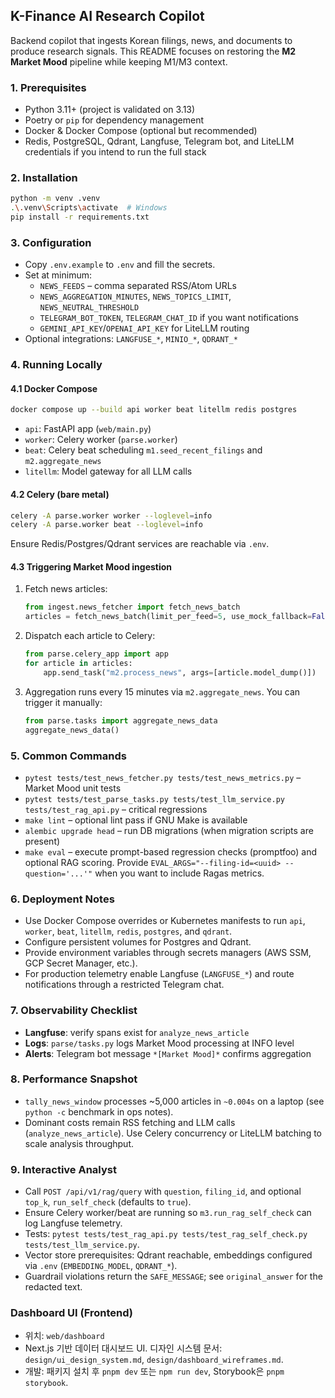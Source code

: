 ## K-Finance AI Research Copilot

Backend copilot that ingests Korean filings, news, and documents to produce research signals. This README focuses on restoring the **M2 Market Mood** pipeline while keeping M1/M3 context.

### 1. Prerequisites
- Python 3.11+ (project is validated on 3.13)
- Poetry or `pip` for dependency management
- Docker & Docker Compose (optional but recommended)
- Redis, PostgreSQL, Qdrant, Langfuse, Telegram bot, and LiteLLM credentials if you intend to run the full stack

### 2. Installation
```bash
python -m venv .venv
.\.venv\Scripts\activate  # Windows
pip install -r requirements.txt
```

### 3. Configuration
- Copy `.env.example` to `.env` and fill the secrets.
- Set at minimum:
  - `NEWS_FEEDS` – comma separated RSS/Atom URLs
  - `NEWS_AGGREGATION_MINUTES`, `NEWS_TOPICS_LIMIT`, `NEWS_NEUTRAL_THRESHOLD`
  - `TELEGRAM_BOT_TOKEN`, `TELEGRAM_CHAT_ID` if you want notifications
  - `GEMINI_API_KEY`/`OPENAI_API_KEY` for LiteLLM routing
- Optional integrations: `LANGFUSE_*`, `MINIO_*`, `QDRANT_*`

### 4. Running Locally
#### 4.1 Docker Compose
```bash
docker compose up --build api worker beat litellm redis postgres
```
- `api`: FastAPI app (`web/main.py`)
- `worker`: Celery worker (`parse.worker`)
- `beat`: Celery beat scheduling `m1.seed_recent_filings` and `m2.aggregate_news`
- `litellm`: Model gateway for all LLM calls

#### 4.2 Celery (bare metal)
```bash
celery -A parse.worker worker --loglevel=info
celery -A parse.worker beat --loglevel=info
```
Ensure Redis/Postgres/Qdrant services are reachable via `.env`.

#### 4.3 Triggering Market Mood ingestion
1. Fetch news articles:
   ```python
   from ingest.news_fetcher import fetch_news_batch
   articles = fetch_news_batch(limit_per_feed=5, use_mock_fallback=False)
   ```
2. Dispatch each article to Celery:
   ```python
   from parse.celery_app import app
   for article in articles:
       app.send_task("m2.process_news", args=[article.model_dump()])
   ```
3. Aggregation runs every 15 minutes via `m2.aggregate_news`. You can trigger it manually:
   ```python
   from parse.tasks import aggregate_news_data
   aggregate_news_data()
   ```

### 5. Common Commands
- `pytest tests/test_news_fetcher.py tests/test_news_metrics.py` – Market Mood unit tests
- `pytest tests/test_parse_tasks.py tests/test_llm_service.py tests/test_rag_api.py` – critical regressions
- `make lint` – optional lint pass if GNU Make is available
- `alembic upgrade head` – run DB migrations (when migration scripts are present)
- `make eval` – execute prompt-based regression checks (promptfoo) and optional RAG scoring. Provide `EVAL_ARGS="--filing-id=<uuid> --question='...'"` when you want to include Ragas metrics.

### 6. Deployment Notes
- Use Docker Compose overrides or Kubernetes manifests to run `api`, `worker`, `beat`, `litellm`, `redis`, `postgres`, and `qdrant`.
- Configure persistent volumes for Postgres and Qdrant.
- Provide environment variables through secrets managers (AWS SSM, GCP Secret Manager, etc.).
- For production telemetry enable Langfuse (`LANGFUSE_*`) and route notifications through a restricted Telegram chat.

### 7. Observability Checklist
- **Langfuse**: verify spans exist for `analyze_news_article`
- **Logs**: `parse/tasks.py` logs Market Mood processing at INFO level
- **Alerts**: Telegram bot message `*[Market Mood]*` confirms aggregation

### 8. Performance Snapshot
- `tally_news_window` processes ~5,000 articles in `~0.004s` on a laptop (see `python -c` benchmark in ops notes).
- Dominant costs remain RSS fetching and LLM calls (`analyze_news_article`). Use Celery concurrency or LiteLLM batching to scale analysis throughput.

### 9. Interactive Analyst
- Call `POST /api/v1/rag/query` with `question`, `filing_id`, and optional `top_k`, `run_self_check` (defaults to `true`).
- Ensure Celery worker/beat are running so `m3.run_rag_self_check` can log Langfuse telemetry.
- Tests: `pytest tests/test_rag_api.py tests/test_rag_self_check.py tests/test_llm_service.py`.
- Vector store prerequisites: Qdrant reachable, embeddings configured via `.env` (`EMBEDDING_MODEL`, `QDRANT_*`).
- Guardrail violations return the `SAFE_MESSAGE`; see `original_answer` for the redacted text.

### Dashboard UI (Frontend)
- 위치: `web/dashboard`
- Next.js 기반 데이터 대시보드 UI. 디자인 시스템 문서: `design/ui_design_system.md`, `design/dashboard_wireframes.md`.
- 개발: 패키지 설치 후 `pnpm dev` 또는 `npm run dev`, Storybook은 `pnpm storybook`.
